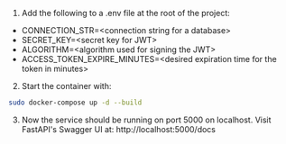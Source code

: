 1. Add the following to a .env file at the root of the project:
- CONNECTION_STR=\<connection string for a database\>
- SECRET_KEY=\<secret key for JWT\>
- ALGORITHM=\<algorithm used for signing the JWT\>
- ACCESS_TOKEN_EXPIRE_MINUTES=\<desired expiration time for the token in minutes\>

2. Start the container with:

```sh
sudo docker-compose up -d --build
```

3. Now the service should be running on port 5000 on localhost. Visit FastAPI's Swagger UI at: http://localhost:5000/docs